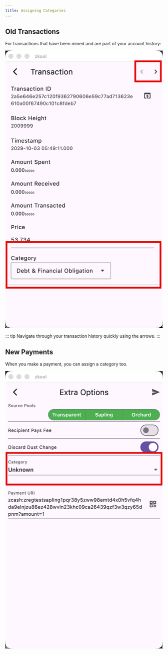 ```yaml
---
title: Assigning Categories
---
```


## Old Transactions
For transactions that have been mined and are part of your account history:

![Category](./images/03.category.png)

::: tip
Navigate through your transaction history quickly using the arrows.
:::

## New Payments
When you make a payment, you can assign a category too.

![Send](./images/04.send.png)

